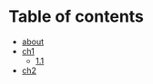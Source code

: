 # Table of contents

* [about](README.md)
* [ch1](ch1/README.md)
  * [1.1](ch1/1.1.md)
* [ch2](ch2.md)
